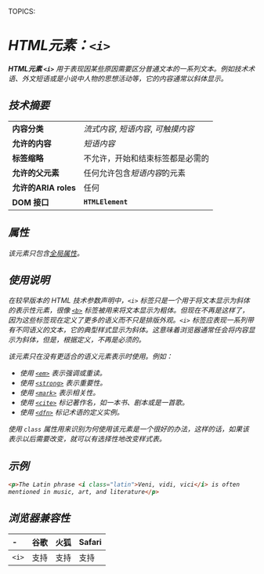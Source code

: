 TOPICS: <i>

# HTML元素：`<i>`

**HTML元素 `<i>`** 用于表现因某些原因需要区分普通文本的一系列文本。例如*技术术语*、*外文短语*或是*小说中人物的思想活动*等，它的内容通常以*斜体*显示。

## 技术摘要

|  |  |
| :-- | :-- |
| **内容分类** | *流式内容*, *短语内容*, *可触摸内容* |
| **允许的内容** | *短语内容* |
| **标签缩略** | 不允许，开始和结束标签都是必需的 |
| **允许的父元素** | 任何允许包含*短语内容*的元素 |
| **允许的ARIA roles** | 任何 |
| **DOM 接口** | **`HTMLElement`** |

## 属性

该元素只包含[全局属性](/zh-hans/webfrontend/HTML_Global_Attributes)。

## 使用说明

在较早版本的 HTML 技术参数声明中，`<i>` 标签只是一个用于将文本显示为斜体的表示性元素，很像 [`<b>`](/zh-hans/webfrontend/<b>) 标签被用来将文本显示为粗体。但现在不再是这样了，
因为这些标签现在定义了更多的语义而不只是排版外观。`<i>` 标签应表现一系列带有不同语义的文本，它的典型样式显示为斜体。这意味着浏览器通常任会将内容显示为斜体，但是，根据定义，不再是必须的。

该元素只在没有更适合的语义元素表示时使用。例如：

- 使用 *[`<em>`](/zh-hans/webfrontend/<em>)* 表示强调或重读。
- 使用 *[`<strong>`](/zh-hans/webfrontend/<strong>)* 表示重要性。
- 使用 *[`<mark>`](/zh-hans/webfrontend/<mark>)* 表示相关性。
- 使用 *[`<cite>`](/zh-hans/webfrontend/<cite>)* 标记著作名，如一本书、剧本或是一首歌。
- 使用 *[`<dfn>`](/zh-hans/webfrontend/<dfn>)* 标记术语的定义实例。

使用 *`class`* 属性用来识别为何使用该元素是一个很好的办法，这样的话，如果该表示以后需要改变，就可以有选择性地改变样式表。

## 示例

```html
<p>The Latin phrase <i class="latin">Veni, vidi, vici</i> is often
mentioned in music, art, and literature</p>
```

## 浏览器兼容性

| - | 谷歌 | 火狐 | Safari |
| :--- | :--- | :--- | :--- |
| `<i>` | 支持 | 支持 | 支持 |
